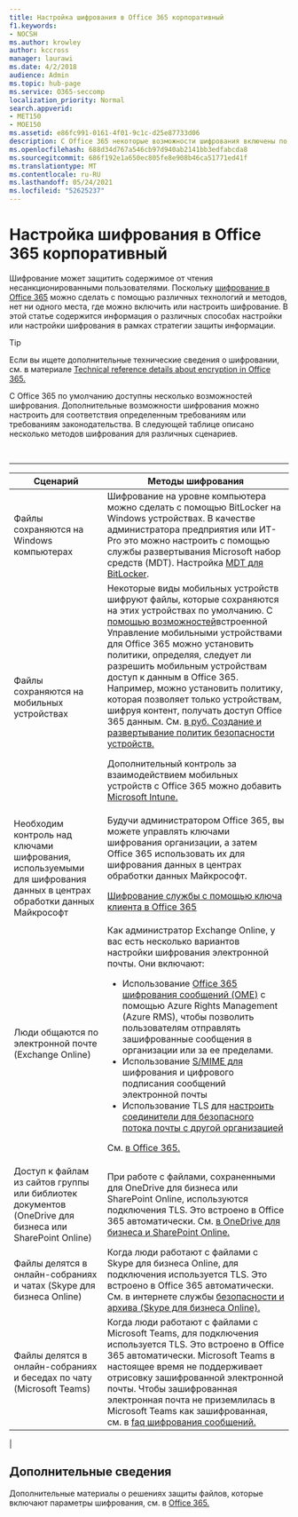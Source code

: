```yaml
---
title: Настройка шифрования в Office 365 корпоративный
f1.keywords:
- NOCSH
ms.author: krowley
author: kccross
manager: laurawi
ms.date: 4/2/2018
audience: Admin
ms.topic: hub-page
ms.service: O365-seccomp
localization_priority: Normal
search.appverid:
- MET150
- MOE150
ms.assetid: e86fc991-0161-4f01-9c1c-d25e87733d06
description: С Office 365 некоторые возможности шифрования включены по умолчанию; другие возможности можно настроить для соответствия определенным требованиям или требованиям законодательства.
ms.openlocfilehash: 688d34d767a546cb97d940ab2141bb3edfabcda8
ms.sourcegitcommit: 686f192e1a650ec805fe8e908b46ca51771ed41f
ms.translationtype: MT
ms.contentlocale: ru-RU
ms.lasthandoff: 05/24/2021
ms.locfileid: "52625237"
---
```

# <a name="set-up-encryption-in-office-365-enterprise"></a>Настройка шифрования в Office 365 корпоративный

Шифрование может защитить содержимое от чтения несанкционированными пользователями. Поскольку [шифрование в Office 365](encryption.md) можно сделать с помощью различных технологий и методов, нет ни одного места, где можно включить или настроить шифрование. В этой статье содержится информация о различных способах настройки или настройки шифрования в рамках стратегии защиты информации.

> [!TIP]
> Если вы ищете дополнительные технические сведения о шифровании, см. в материале [Technical reference details about encryption in Office 365.](technical-reference-details-about-encryption.md)

С Office 365 по умолчанию доступны несколько возможностей шифрования. Дополнительные возможности шифрования можно настроить для соответствия определенным требованиям или требованиям законодательства. В следующей таблице описано несколько методов шифрования для различных сценариев.

<br>

****

|Сценарий|Методы шифрования|
|---|---|
|Файлы сохраняются на Windows компьютерах|Шифрование на уровне компьютера можно сделать с помощью BitLocker на Windows устройствах. В качестве администратора предприятия или ИТ-Pro это можно настроить с помощью службы развертывания Microsoft набор средств (MDT). Настройка [MDT для BitLocker](/windows/deployment/deploy-windows-mdt/set-up-mdt-for-bitlocker).|
|Файлы сохраняются на мобильных устройствах|Некоторые виды мобильных устройств шифруют файлы, которые сохраняются на этих устройствах по умолчанию. С [помощью возможностей](https://support.microsoft.com/office/capabilities-of-built-in-mobile-device-management-for-microsoft-365-a1da44e5-7475-4992-be91-9ccec25905b0)встроенной Управление мобильными устройствами для Office 365 можно установить политики, определяя, следует ли разрешить мобильным устройствам доступ к данным в Office 365. Например, можно установить политику, которая позволяет только устройствам, шифруя контент, получать доступ Office 365 данным. См. [в руб. Создание и развертывание политик безопасности устройств.](https://support.microsoft.com/office/create-and-deploy-device-security-policies-d310f556-8bfb-497b-9bd7-fe3c36ea2fd6) <p> Дополнительный контроль за взаимодействием мобильных устройств с Office 365 можно добавить [Microsoft Intune.](/mem/intune/fundamentals/setup-steps)|
|Необходим контроль над ключами шифрования, используемыми для шифрования данных в центрах обработки данных Майкрософт|Будучи администратором Office 365, вы можете управлять ключами шифрования организации, а затем Office 365 использовать их для шифрования данных в центрах обработки данных Майкрософт. <p> [Шифрование службы с помощью ключа клиента в Office 365](customer-key-overview.md)|
|Люди общаются по электронной почте (Exchange Online)|Как администратор Exchange Online, у вас есть несколько вариантов настройки шифрования электронной почты. Они включают: <ul><li>Использование [Office 365 шифрования сообщений (OME)](set-up-new-message-encryption-capabilities.md) с помощью Azure Rights Management (Azure RMS), чтобы позволить пользователям отправлять зашифрованные сообщения в организации или за ее пределами.</li><li>Использование [S/MIME для](/exchange/security-and-compliance/smime-exo/smime-exo) шифрования и цифрового подписания сообщений электронной почты</li><li>Использование TLS для [настроить соединители для безопасного потока почты с другой организацией](/exchange/mail-flow-best-practices/use-connectors-to-configure-mail-flow/set-up-connectors-for-secure-mail-flow-with-a-partner)</li></ul> <p> См. [в Office 365.](./email-encryption.md)|
|Доступ к файлам из сайтов группы или библиотек документов (OneDrive для бизнеса или SharePoint Online)|При работе с файлами, сохраненными для OneDrive для бизнеса или SharePoint Online, используются подключения TLS. Это встроено в Office 365 автоматически. См. [в OneDrive для бизнеса и SharePoint Online.](./data-encryption-in-odb-and-spo.md)|
|Файлы делятся в онлайн-собраниях и чатах (Skype для бизнеса Online)|Когда люди работают с файлами с Skype для бизнеса Online, для подключения используется TLS. Это встроено в Office 365 автоматически. См. в интернете службы [безопасности и архива (Skype для бизнеса Online).](/office365/servicedescriptions/skype-for-business-online-service-description/skype-for-business-online-features)|
|Файлы делятся в онлайн-собраниях и беседах по чату (Microsoft Teams)|Когда люди работают с файлами с Microsoft Teams, для подключения используется TLS. Это встроено в Office 365 автоматически. Microsoft Teams в настоящее время не поддерживает отрисовку зашифрованной электронной почты. Чтобы зашифрованная электронная почта не приземлилась в Microsoft Teams как зашифрованная, см. в [faq шифрования сообщений.](./ome-faq.yml?view=o365-worldwide&preserve-view=true#can-i-automatically-remove-encryption-on-incoming-and-outgoing-mail-)|
|

## <a name="additional-information"></a>Дополнительные сведения

Дополнительные материалы о решениях защиты файлов, которые включают параметры шифрования, см. в [Office 365.](https://www.microsoft.com/download/details.aspx?id=55523)
